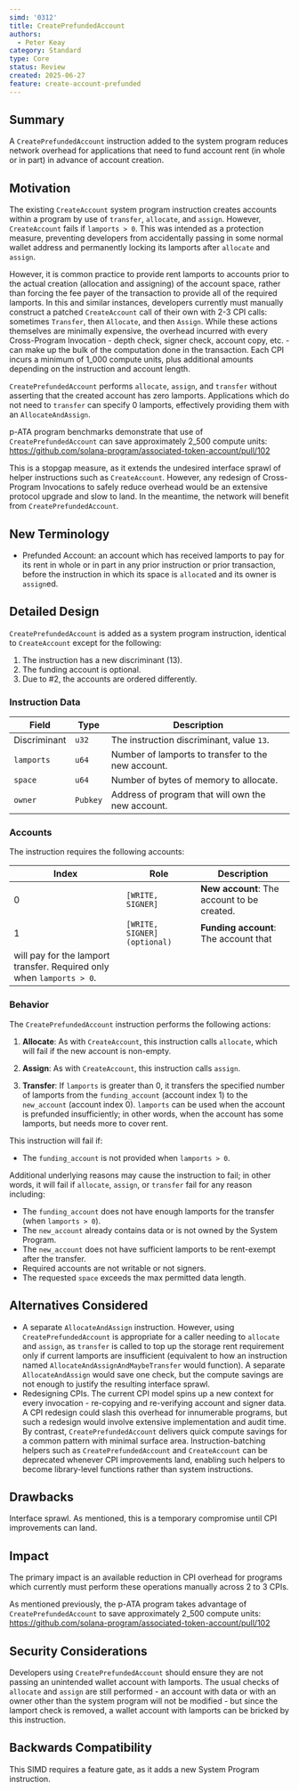 ```yaml
---
simd: '0312'
title: CreatePrefundedAccount
authors:
  - Peter Keay
category: Standard
type: Core
status: Review
created: 2025-06-27
feature: create-account-prefunded
---
```


## Summary

A `CreatePrefundedAccount` instruction added to the system program reduces
network overhead for applications that need to fund account rent (in whole
or in part) in advance of account creation.

## Motivation

The existing `CreateAccount` system program instruction creates accounts
within a program by use of `transfer`, `allocate`, and `assign`. However,
`CreateAccount` fails if `lamports > 0`. This was intended as a protection
measure, preventing developers from accidentally passing in some normal
wallet address and permanently locking its lamports after `allocate` and
`assign`.

However, it is common practice to provide rent lamports to accounts prior to
the actual creation (allocation and assigning) of the account space, rather
than forcing the fee payer of the transaction to provide all of the required
lamports. In this and similar instances, developers currently must manually
construct a patched `CreateAccount` call of their own with 2-3 CPI calls:
sometimes `Transfer`, then `Allocate`, and then `Assign`. While these
actions themselves are minimally expensive, the overhead incurred
with every Cross-Program Invocation - depth check, signer check,
account copy, etc. - can make up the bulk of the computation done in the
transaction. Each CPI incurs a minimum of 1_000 compute units, plus
additional amounts depending on the instruction and account length.

`CreatePrefundedAccount` performs `allocate`, `assign`, and `transfer`
without asserting that the created account has zero lamports. Applications
which do not need to `transfer` can specify 0 lamports, effectively providing
them with an `AllocateAndAssign`.

p-ATA program benchmarks demonstrate that use of `CreatePrefundedAccount`
can save approximately 2_500 compute units:
https://github.com/solana-program/associated-token-account/pull/102

This is a stopgap measure, as it extends the undesired interface sprawl of
helper instructions such as `CreateAccount`. However, any redesign of
Cross-Program Invocations to safely reduce overhead would be an extensive
protocol upgrade and slow to land. In the meantime, the network will benefit
from `CreatePrefundedAccount`.

## New Terminology

* Prefunded Account: an account which has received lamports to pay for its rent
in whole or in part in any prior instruction or prior transaction, before the
instruction in which its space is `allocate`d and its owner is `assign`ed.

## Detailed Design

`CreatePrefundedAccount` is added as a system program instruction, identical
to `CreateAccount` except for the following:

1. The instruction has a new discriminant (13).
2. The funding account is optional.
3. Due to #2, the accounts are ordered differently.

### Instruction Data

| Field | Type | Description |
|---|---|---|
| Discriminant | `u32` | The instruction discriminant, value `13`. |
| `lamports` | `u64` | Number of lamports to transfer to the new account. |
| `space` | `u64` | Number of bytes of memory to allocate. |
| `owner` | `Pubkey` | Address of program that will own the new account. |

### Accounts

The instruction requires the following accounts:

| Index | Role | Description |
|---|---|---|
| 0 | `[WRITE, SIGNER]` | **New account**: The account to be created. |
| 1 | `[WRITE, SIGNER] (optional)` | **Funding account**: The account that
will pay for the lamport transfer. Required only when `lamports > 0`. |

### Behavior

The `CreatePrefundedAccount` instruction performs the following actions:

1. **Allocate**: As with `CreateAccount`, this instruction calls `allocate`,
which will fail if the new account is non-empty.

2. **Assign**: As with `CreateAccount`, this instruction calls `assign`.

3. **Transfer**: If `lamports` is greater than 0, it transfers the
specified number of lamports from the `funding_account` (account index 1)
to the `new_account` (account index 0).
`lamports` can be used when the account is prefunded insufficiently; in other
words, when the account has some lamports, but needs more to cover rent.

This instruction will fail if:

* The `funding_account` is not provided when `lamports > 0`.

Additional underlying reasons may cause the instruction to fail; in other
words, it will fail if `allocate`, `assign`, or `transfer` fail for any
reason including:

* The `funding_account` does not have enough lamports for the transfer (when
`lamports > 0`).
* The `new_account` already contains data or is not owned by the System
Program.
* The `new_account` does not have sufficient lamports to be rent-exempt
after the transfer.
* Required accounts are not writable or not signers.
* The requested `space` exceeds the max permitted data length. 

## Alternatives Considered

* A separate `AllocateAndAssign` instruction. However, using
`CreatePrefundedAccount` is appropriate for a caller needing to `allocate`
and `assign`, as `transfer` is called to top up the storage rent
requirement only if current lamports are insufficient (equivalent to how an
instruction named `AllocateAndAssignAndMaybeTransfer` would function).
A separate `AllocateAndAssign` would save one check, but the compute savings
are not enough to justify the resulting interface sprawl.
* Redesigning CPIs. The current CPI model spins up a new context for every
invocation - re-copying and re-verifying account and signer data. A CPI
redesign ​could slash this overhead for innumerable programs, but such a
redesign would involve extensive implementation and audit time. By contrast,
`CreatePrefundedAccount` delivers quick compute savings for a common pattern
with minimal surface area. Instruction-batching helpers such as
`CreatePrefundedAccount` and `CreateAccount` can be deprecated whenever
CPI improvements land, enabling such helpers to become library-level functions
rather than system instructions.

## Drawbacks

Interface sprawl. As mentioned, this is a temporary compromise until
CPI improvements can land.

## Impact

The primary impact is an available reduction in CPI overhead for programs
which currently must perform these operations manually across 2 to 3
CPIs.

As mentioned previously, the p-ATA program takes advantage of
`CreatePrefundedAccount` to save approximately 2_500 compute units:
https://github.com/solana-program/associated-token-account/pull/102

## Security Considerations

Developers using `CreatePrefundedAccount` should ensure they are not passing
an unintended wallet account with lamports. The usual checks of `allocate`
and `assign` are still performed - an account with data or with an owner
other than the system program will not be modified - but since the lamport
check is removed, a wallet account with lamports can be bricked by this
instruction.

## Backwards Compatibility

This SIMD requires a feature gate, as it adds a new System Program
instruction.

